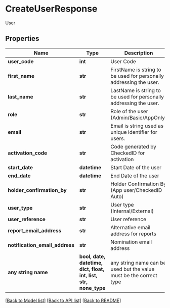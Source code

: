 # CreateUserResponse

User

## Properties
Name | Type | Description | Notes
------------ | ------------- | ------------- | -------------
**user_code** | **int** | User Code | [optional] 
**first_name** | **str** | FirstName is string to be used for personally addressing the user. | [optional] 
**last_name** | **str** | LastName is string to be used for personally addressing the user. | [optional] 
**role** | **str** | Role of the user (Admin/Basic/AppOnly) | [optional] 
**email** | **str** | Email is string used as unique identifier for users. | [optional] 
**activation_code** | **str** | Code generated by CheckedID for activation | [optional] 
**start_date** | **datetime** | Start Date of the user | [optional] 
**end_date** | **datetime** | End Date of the user | [optional] 
**holder_confirmation_by** | **str** | Holder Confirmation By (App user/CheckedID Auto) | [optional] 
**user_type** | **str** | User type (Internal/External) | [optional] 
**user_reference** | **str** | User reference | [optional] 
**report_email_address** | **str** | Alternative email address for reports | [optional] 
**notification_email_address** | **str** | Nomination email address | [optional] 
**any string name** | **bool, date, datetime, dict, float, int, list, str, none_type** | any string name can be used but the value must be the correct type | [optional]

[[Back to Model list]](../README.md#documentation-for-models) [[Back to API list]](../README.md#documentation-for-api-endpoints) [[Back to README]](../README.md)


